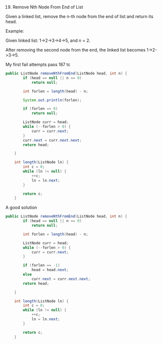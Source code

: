 19. Remove Nth Node From End of List

Given a linked list, remove the n-th node from the end of list and return its head.

Example:

Given linked list: 1->2->3->4->5, and n = 2.

After removing the second node from the end, the linked list becomes 1->2->3->5.

My first fail attempts pass 187 tc
````java
public ListNode removeNthFromEnd(ListNode head, int n) {
		if (head == null || n == 0)
			return null;

		int forlen = length(head) - n;

		System.out.println(forlen);

		if (forlen == 0)
			return null;

		ListNode curr = head;
		while (--forlen > 0) {
			curr = curr.next;
		}
		curr.next = curr.next.next;
		return head;

	}

	int length(ListNode ln) {
		int c = 0;
		while (ln != null) {
			++c;
			ln = ln.next;
		}

		return c;
	}
````
A good solution
````java
public ListNode removeNthFromEnd(ListNode head, int n) {
		if (head == null || n == 0)
			return null;

		int forlen = length(head) - n;

		ListNode curr = head;
		while (--forlen > 0) {
			curr = curr.next;
		}

		if (forlen == -1)
			head = head.next;
		else
			curr.next = curr.next.next;
		return head;

	}

	int length(ListNode ln) {
		int c = 0;
		while (ln != null) {
			++c;
			ln = ln.next;
		}

		return c;
	}
````